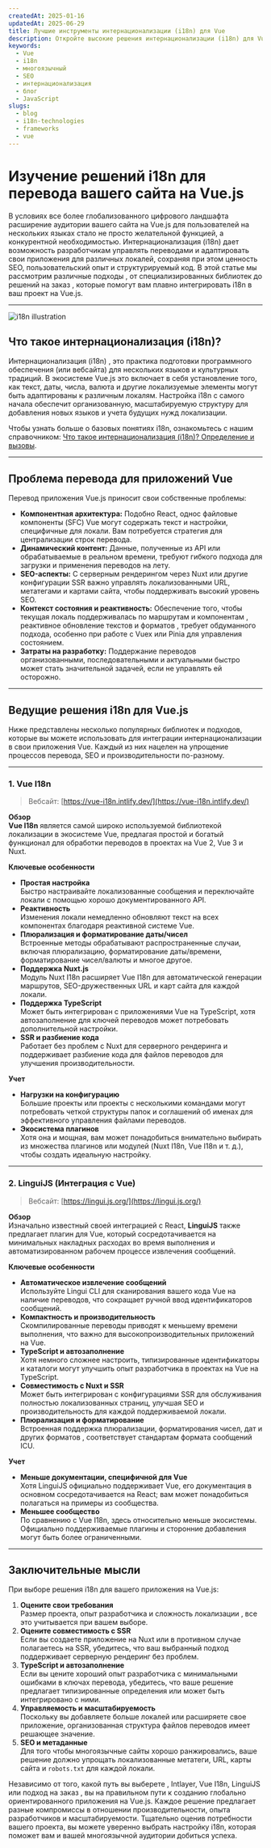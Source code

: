 ```yaml
---
createdAt: 2025-01-16
updatedAt: 2025-06-29
title: Лучшие инструменты интернационализации (i18n) для Vue
description: Откройте высокие решения интернационализации (i18n) для Vue для решения проблем с переводом, увеличения SEO и обеспечения глобального веб-опыта.
keywords:
  - Vue
  - i18n
  - многоязычный
  - SEO
  - интернационализация
  - блог
  - JavaScript
slugs:
  - blog
  - i18n-technologies
  - frameworks
  - vue
---
```


# Изучение решений i18n для перевода вашего сайта на Vue.js

В условиях все более глобализованного цифрового ландшафта расширение аудитории вашего сайта на Vue.js для пользователей на нескольких языках стало не просто желательной функцией, а конкурентной необходимостью. Интернационализация (i18n) дает возможность разработчикам управлять переводами и адаптировать свои приложения для различных локалей, сохраняя при этом ценность SEO, пользовательский опыт и структурируемый код. В этой статье мы рассмотрим различные подходы , от специализированных библиотек до решений на заказ , которые помогут вам плавно интегрировать i18n в ваш проект на Vue.js.

---

![i18n illustration](https://github.com/aymericzip/intlayer/blob/main/docs/blog/assets/i18n.webp)

## Что такое интернационализация (i18n)?

Интернационализация (i18n) , это практика подготовки программного обеспечения (или вебсайта) для нескольких языков и культурных традиций. В экосистеме Vue.js это включает в себя установление того, как текст, даты, числа, валюта и другие локализуемые элементы могут быть адаптированы к различным локалям. Настройка i18n с самого начала обеспечит организованную, масштабируемую структуру для добавления новых языков и учета будущих нужд локализации.

Чтобы узнать больше о базовых понятиях i18n, ознакомьтесь с нашим справочником: [Что такое интернационализация (i18n)? Определение и вызовы](https://github.com/aymericzip/intlayer/blob/main/docs/blog/ru/what_is_internationalization.md).

---

## Проблема перевода для приложений Vue

Перевод приложения Vue.js приносит свои собственные проблемы:

- **Компонентная архитектура:** Подобно React, однос файловые компоненты (SFC) Vue могут содержать текст и настройки, специфичные для локали. Вам потребуется стратегия для централизации строк перевода.
- **Динамический контент:** Данные, полученные из API или обрабатываемые в реальном времени, требуют гибкого подхода для загрузки и применения переводов на лету.
- **SEO-аспекты:** С серверным рендерингом через Nuxt или другие конфигурации SSR важно управлять локализованными URL, метатегами и картами сайта, чтобы поддерживать высокий уровень SEO.
- **Контекст состояния и реактивность:** Обеспечение того, чтобы текущая локаль поддерживалась по маршрутам и компонентам , реактивное обновление текстов и форматов , требует обдуманного подхода, особенно при работе с Vuex или Pinia для управления состоянием.
- **Затраты на разработку:** Поддержание переводов организованными, последовательными и актуальными быстро может стать значительной задачей, если не управлять ей осторожно.

---

## Ведущие решения i18n для Vue.js

Ниже представлены несколько популярных библиотек и подходов, которые вы можете использовать для интеграции интернационализации в свои приложения Vue. Каждый из них нацелен на упрощение процессов перевода, SEO и производительности по-разному.

---

### 1. Vue I18n

> Вебсайт: [https://vue-i18n.intlify.dev/](https://vue-i18n.intlify.dev/)

**Обзор**  
**Vue I18n** является самой широко используемой библиотекой локализации в экосистеме Vue, предлагая простой и богатый функционал для обработки переводов в проектах на Vue 2, Vue 3 и Nuxt.

**Ключевые особенности**

- **Простая настройка**  
  Быстро настраивайте локализованные сообщения и переключайте локали с помощью хорошо документированного API.
- **Реактивность**  
  Изменения локали немедленно обновляют текст на всех компонентах благодаря реактивной системе Vue.
- **Плюрализация и форматирование даты/чисел**  
  Встроенные методы обрабатывают распространенные случаи, включая плюрализацию, форматирование даты/времени, форматирование чисел/валюты и многое другое.
- **Поддержка Nuxt.js**  
  Модуль Nuxt I18n расширяет Vue I18n для автоматической генерации маршрутов, SEO-дружественных URL и карт сайта для каждой локали.
- **Поддержка TypeScript**  
  Может быть интегрирован с приложениями Vue на TypeScript, хотя автозаполнение для ключей переводов может потребовать дополнительной настройки.
- **SSR и разбиение кода**  
  Работает без проблем с Nuxt для серверного рендеринга и поддерживает разбиение кода для файлов переводов для улучшения производительности.

**Учет**

- **Нагрузки на конфигурацию**  
  Большие проекты или проекты с несколькими командами могут потребовать четкой структуры папок и соглашений об именах для эффективного управления файлами переводов.
- **Экосистема плагинов**  
  Хотя она и мощная, вам может понадобиться внимательно выбирать из множества плагинов или модулей (Nuxt I18n, Vue I18n и т. д.), чтобы создать идеальную настройку.

---

### 2. LinguiJS (Интеграция с Vue)

> Вебсайт: [https://lingui.js.org/](https://lingui.js.org/)

**Обзор**  
Изначально известный своей интеграцией с React, **LinguiJS** также предлагает плагин для Vue, который сосредотачивается на минимальных накладных расходах во время выполнения и автоматизированном рабочем процессе извлечения сообщений.

**Ключевые особенности**

- **Автоматическое извлечение сообщений**  
  Используйте Lingui CLI для сканирования вашего кода Vue на наличие переводов, что сокращает ручной ввод идентификаторов сообщений.
- **Компактность и производительность**  
  Скомпилированные переводы приводят к меньшему времени выполнения, что важно для высокопроизводительных приложений на Vue.
- **TypeScript и автозаполнение**  
  Хотя немного сложнее настроить, типизированные идентификаторы и каталоги могут улучшить опыт разработчика в проектах на Vue на TypeScript.
- **Совместимость с Nuxt и SSR**  
  Может быть интегрирован с конфигурациями SSR для обслуживания полностью локализованных страниц, улучшая SEO и производительность для каждой поддерживаемой локали.
- **Плюрализация и форматирование**  
  Встроенная поддержка плюрализации, форматирования чисел, дат и других форматов , соответствует стандартам формата сообщений ICU.

**Учет**

- **Меньше документации, специфичной для Vue**  
  Хотя LinguiJS официально поддерживает Vue, его документация в основном сосредотачивается на React; вам может понадобиться полагаться на примеры из сообщества.
- **Меньшее сообщество**  
  По сравнению с Vue I18n, здесь относительно меньше экосистемы. Официально поддерживаемые плагины и сторонние добавления могут быть более ограниченными.

---

## Заключительные мысли

При выборе решения i18n для вашего приложения на Vue.js:

1. **Оцените свои требования**  
   Размер проекта, опыт разработчика и сложность локализации , все это учитывается при вашем выборе.
2. **Оцените совместимость с SSR**  
   Если вы создаете приложение на Nuxt или в противном случае полагаетесь на SSR, убедитесь, что ваш выбранный подход поддерживает серверную рендеринг без проблем.
3. **TypeScript и автозаполнение**  
   Если вы цените хороший опыт разработчика с минимальными ошибками в ключах перевода, убедитесь, что ваше решение предлагает типизированные определения или может быть интегрировано с ними.
4. **Управляемость и масштабируемость**  
   Поскольку вы добавляете больше локалей или расширяете свое приложение, организованная структура файлов переводов имеет решающее значение.
5. **SEO и метаданные**  
   Для того чтобы многоязычные сайты хорошо ранжировались, ваше решение должно упрощать локализованные метатеги, URL, карты сайта и `robots.txt` для каждой локали.

Независимо от того, какой путь вы выберете , Intlayer, Vue I18n, LinguiJS или подход на заказ , вы на правильном пути к созданию глобально ориентированного приложения на Vue.js. Каждое решение предлагает разные компромиссы в отношении производительности, опыта разработчиков и масштабируемости. Тщательно оценив потребности вашего проекта, вы можете уверенно выбрать настройку i18n, которая поможет вам и вашей многоязычной аудитории добиться успеха.
